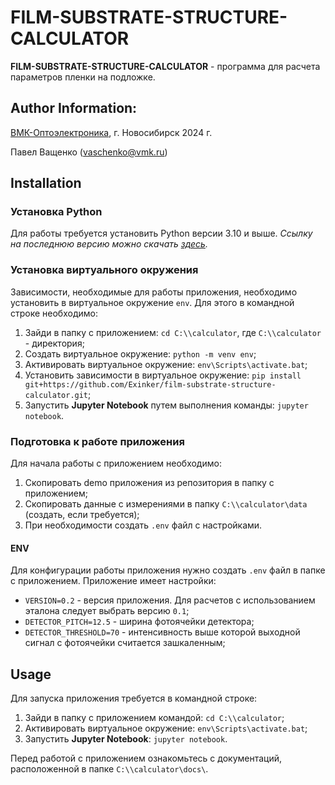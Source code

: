 # FILM-SUBSTRATE-STRUCTURE-CALCULATOR

**FILM-SUBSTRATE-STRUCTURE-CALCULATOR** - программа для расчета параметров пленки на подложке.

## Author Information:
[ВМК-Оптоэлектроника](https://www.vmk.ru/), г. Новосибирск 2024 г.

Павел Ващенко (vaschenko@vmk.ru)


## Installation
### Установка Python
Для работы требуется установить Python версии 3.10 и выше. *Ссылку на последнюю версию можно скачать [здесь](https://www.python.org/downloads/).*

### Установка виртуального окружения
Зависимости, необходимые для работы приложения, необходимо установить в виртуальное окружение `env`. Для этого в командной строке необходимо:
1. Зайди в папку с приложением: `cd C:\\calculator`, где `C:\\calculator` - директория;
2. Создать виртуальное окружение: `python -m venv env`;
3. Активировать виртуальное окружение: `env\Scripts\activate.bat`;
4. Установить зависимости в виртуальное окружение: `pip install git+https://github.com/Exinker/film-substrate-structure-calculator.git`;
5. Запустить **Jupyter Notebook** путем выполнения команды: `jupyter notebook`.

### Подготовка к работе приложения
Для начала работы с приложением необходимо:
1. Скопировать demo приложения из репозитория в папку с приложением;
2. Скопировать данные с измерениями в папку `C:\\calculator\data` (создать, если требуется);
3. При необходимости создать `.env` файл с настройками.

#### ENV
Для конфигурации работы приложения нужно создать `.env` файл в папке с приложением. Приложение имеет настройки:
- `VERSION=0.2` - версия приложения. Для расчетов с использованием эталона следует выбрать версию `0.1`;
- `DETECTOR_PITCH=12.5` - ширина фотоячейки детектора;
- `DETECTOR_THRESHOLD=70` - интенсивность выше которой выходной сигнал с фотоячейки считается зашкаленным;


## Usage
Для запуска приложения требуется в командной строке:
1. Зайди в папку с приложением командой: `cd C:\\calculator`;
2. Активировать виртуальное окружение: `env\Scripts\activate.bat`;
3. Запустить **Jupyter Notebook**: `jupyter notebook`.

Перед работой с приложением ознакомьтесь с документаций, расположенной в папке `C:\\calculator\docs\`.

